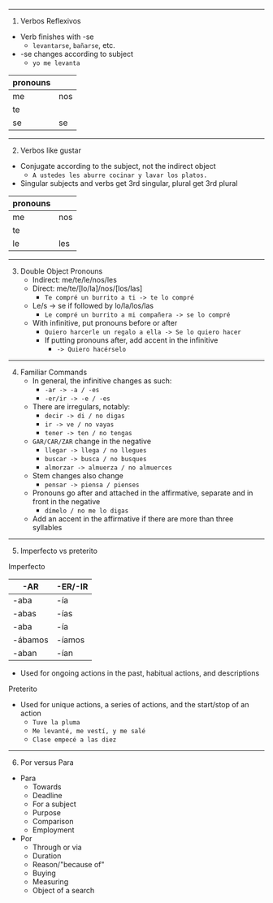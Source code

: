 
---

1. Verbos Reflexivos

- Verb finishes with -se
	- `levantarse`, `bañarse`, etc.
- -se changes according to subject
	- `yo me levanta`

| pronouns |     |
| -------- | --- |
| me       | nos |
| te       |     |
| se       | se  |

---

2. Verbos like gustar

- Conjugate according to the subject, not the indirect object
	- `A ustedes les aburre cocinar y lavar los platos.`
- Singular subjects and verbs get 3rd singular, plural get 3rd plural

| pronouns |     |
| -------- | --- |
| me       | nos |
| te       |     |
| le       | les |

---

3. Double Object Pronouns
	- Indirect: me/te/le/nos/les
	- Direct: me/te/\[lo/la]/nos/\[los/las]
		- `Te compré un burrito a ti -> te lo compré`
	- Le/s -> se if followed by lo/la/los/las
		- `Le compré un burrito a mi compañera -> se lo compré`
	- With infinitive, put pronouns before or after
		- `Quiero harcerle un regalo a ella -> Se lo quiero hacer`
		- If putting pronouns after, add accent in the infinitive
			- `-> Quiero hacérselo`

---

4. Familiar Commands
	- In general, the infinitive changes as such:
		- `-ar -> -a / -es`
		- `-er/ir -> -e / -es`
	- There are irregulars, notably:
		- `decir -> di / no digas`
		- `ir -> ve / no vayas`
		- `tener -> ten / no tengas`
	- `GAR/CAR/ZAR` change in the negative
		- `llegar -> llega / no llegues`
		- `buscar -> busca / no busques`
		- `almorzar -> almuerza / no almuerces`
	- Stem changes also change
		- `pensar -> piensa / pienses`
	- Pronouns go after and attached in the affirmative, separate and in front in the negative
		- `dímelo / no me lo digas`
	- Add an accent in the affirmative if there are more than three syllables

---

5. Imperfecto vs preterito

Imperfecto

| -AR     | -ER/-IR |
| ------- | ------- |
| -aba    | -ía     |
| -abas   | -ías    |
| -aba    | -ía     |
| -ábamos | -íamos  |
| -aban   | -ían    |

- Used for ongoing actions in the past, habitual actions, and descriptions

Preterito

- Used for unique actions, a series of actions, and the start/stop of an action
	- `Tuve la pluma`
	- `Me levanté, me vestí, y me salé`
	- `Clase empecé a las diez`

---

6. Por versus Para

- Para
	- Towards
	- Deadline
	- For a subject
	- Purpose
	- Comparison
	- Employment
- Por
	- Through or via
	- Duration
	- Reason/"because of"
	- Buying
	- Measuring
	- Object of a search
